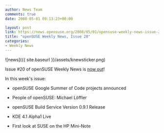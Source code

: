```yaml
---
author: News Team
comments: true
date: 2008-05-01 09:13:23+00:00

layout: post
link: https://news.opensuse.org/2008/05/01/opensuse-weekly-news-issue-20/
title: "openSUSE Weekly News, Issue 20"
categories:
- Weekly News
---
```



![news]({{ site.baseurl }}/assets/knewsticker.png)

Issue #20 of openSUSE Weekly News is [now out](http://en.opensuse.org/OpenSUSE_Weekly_News/20)!

In this week's issue:



 
  * openSUSE Google Summer of Code projects announced

 
  * People of openSUSE: Michael Löffler

 
  * openSUSE Build Service Version 0.9.1 Release

 
  * KDE 4.1 Alpha1 Live

 
  * First look at SUSE on the HP Mini-Note


		
